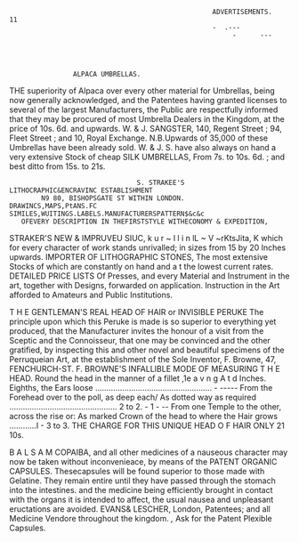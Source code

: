                                                        ADVERTISEMENTS.                                          11
                                                       -  .---
                                                            -      ---




                    ALPACA UMBRELLAS.
 THE superiority of Alpaca over every other material for Umbrellas, being
 now generally acknowledged, and the Patentees having granted licenses to
 several of the largest Manufacturers, the Public are respectfully informed
 that they may be procured of most Umbrella Dealers in the Kingdom,
 at the price of 10s. 6d. and upwards.
                                        W. & J. SANGSTER,
        140, Regent Street ; 94, Fleet Street ; and 10, Royal Exchange.
     N.B.Upwards of 35,000 of these Umbrellas have been already sold.
 W. & J. S. have also always on hand a very extensive Stock of cheap
                                          SILK UMBRELLAS,
                    From 7s. to 10s. 6d. ; and best ditto from 15s. to 21s.


                                    S. STRAKEE'S
    LITHOCRAPHIC&ENCRAVINC ESTABLISHMENT
            N9 80, BISHOPSGATE ST WITHIN LONDON.
    DRAWINCS,MAPS,PtANS.FC SIMILES,WUITINGS.LABELS.MANUFACTURERSPATTERN$&c&c
       OFEVERY DESCRIPTION IN THEFIRSTSTYLE WITHECONOMY & EXPEDITION,

   STRAKER'S NEW & IMPRUVEU SIUC, k u r ~ l l i n lL ~ V ~rKtsJita,
                                                            K
               which for every character of work stands unrivalled; in sizes from 15 by 20 Inches upwards.
                              IMPORTER OF LITHOGRAPHIC STONES,
           The most extensive Stocks of which are constantly on hand and a t the lowest current rates.
                                             DETAILED PRICE LISTS
   Of Presses, and every Material and Instrument in the art, together with Designs, forwarded on application.
                     Instruction in the Art afforded to Amateurs and Public Institutions.

 T H E GENTLEMAN'S REAL HEAD OF HAIR or INVISIBLE PERUKE
  The principle upon which this Peruke is made is so superior to everything yet
produced, that the Manufacturer invites the honour of a visit from the Sceptic and the
Connoisseur, that one may be convinced and the other gratified, by inspecting this and
other novel and beautiful specimens of the Perruqueian Art, at the establishment of the
Sole Inventor, F. Browne, 47, FENCHURCH-ST.
     F. BROWNE'S INFALLIBLE MODE OF MEASURING T H E HEAD.
  Round the head in the manner of a fillet ,1e a v n g A t          d Inches. Eighths,
the Ears loose ....................................................
                                   -                    -----
  From the Forehead over to the poll, as deep each/                As dotted
way as required ................................................    2 to 2.
                                                           -        1      -   --
  From one Temple to the other, across the rise or: As marked
Crown of the head to where the Hair grows ............I
                                                        - 3 to 3.
            THE CHARGE FOR THIS UNIQUE HEAD O F HAIR ONLY 21 10s.

B A L S A M COPAIBA, and all other medicines of a nauseous character may
       now be taken without inconvenieace, by means of the PATENT ORGANIC CAPSULES. Thesecapsules
will be found superior to those made with Gelatine. They remain entire until they have passed through the stomach
into the intestines. and the medicine being efficiently brought in contact with the organs it is intended to
affect, the usual nausea and unpleasant eructations are avoided. EVANS& LESCHER,          London, Patentees; and
all Medicine Vendore throughout the kingdom.
                                            *,*
                                          Ask for the Patent Plexible Capsules.
